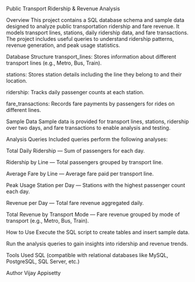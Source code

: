 Public Transport Ridership & Revenue Analysis

Overview
This project contains a SQL database schema and sample data designed to analyze public transportation ridership and fare revenue. It models transport lines, stations, daily ridership data, and fare transactions. The project includes useful queries to understand ridership patterns, revenue generation, and peak usage statistics.

Database Structure
transport_lines: Stores information about different transport lines (e.g., Metro, Bus, Train).

stations: Stores station details including the line they belong to and their location.

ridership: Tracks daily passenger counts at each station.

fare_transactions: Records fare payments by passengers for rides on different lines.

Sample Data
Sample data is provided for transport lines, stations, ridership over two days, and fare transactions to enable analysis and testing.

Analysis Queries
Included queries perform the following analyses:

Total Daily Ridership — Sum of passengers for each day.

Ridership by Line — Total passengers grouped by transport line.

Average Fare by Line — Average fare paid per transport line.

Peak Usage Station per Day — Stations with the highest passenger count each day.

Revenue per Day — Total fare revenue aggregated daily.

Total Revenue by Transport Mode — Fare revenue grouped by mode of transport (e.g., Metro, Bus, Train).

How to Use
Execute the SQL script to create tables and insert sample data.

Run the analysis queries to gain insights into ridership and revenue trends.

Tools Used
SQL (compatible with relational databases like MySQL, PostgreSQL, SQL Server, etc.)

Author
Vijay Appisetty
